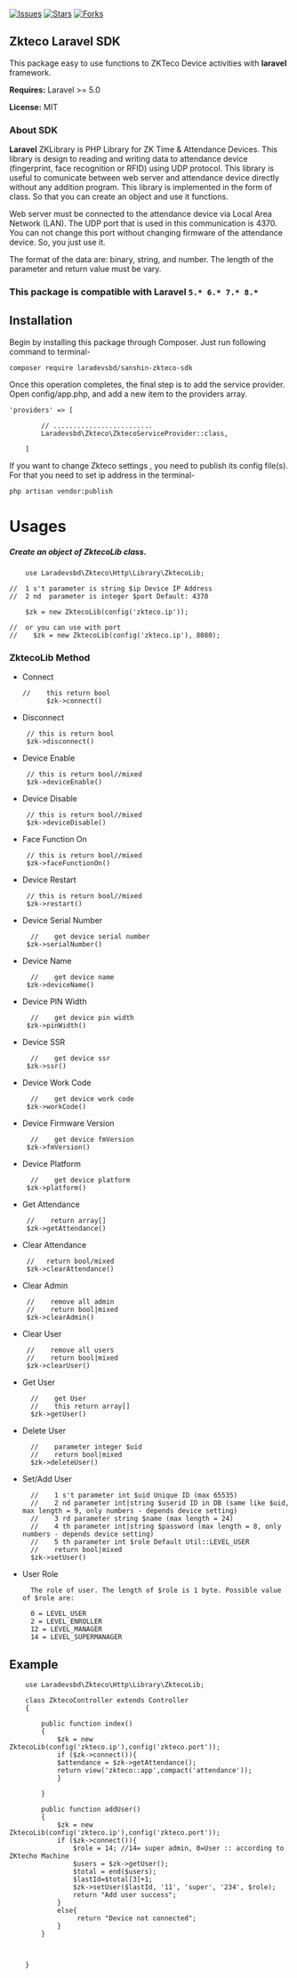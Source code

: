 [![Issues](https://img.shields.io/github/issues/laradevsbd/zkteco-sdk-laravel.svg?style=flat-square)](https://github.com/nurkarim/zkteco-sdk-laravel/issues)
[![Stars](https://img.shields.io/github/stars/laradevsbd/zkteco-sdk-laravel.svg?style=flat-square)](https://github.com/nurkarim/zkteco-sdk-laravel/stargazers)
[![Forks](https://img.shields.io/github/forks/laradevsbd/zkteco-sdk-laravel.svg?style=flat-square)](https://github.com/nurkarim/zkteco-sdk-laravel/network/members)

## Zkteco Laravel SDK ##
This package easy to use functions to ZKTeco Device activities with **laravel** framework. 

**Requires:** Laravel >= 5.0

**License:** MIT

### About SDK

**Laravel** ZKLibrary is PHP Library for ZK Time & Attendance Devices. This library is design to reading and writing data to
attendance device (fingerprint, face recognition or RFID) using UDP protocol. This library is useful to comunicate
between web server and attendance device directly without any addition program. This library is implemented in the form
of class. So that you can create an object and use it functions.

Web server must be connected to the attendance device via Local Area Network (LAN). The UDP port that is used in this
communication is 4370. You can not change this port without changing firmware of the attendance device. So, you just use
it.

The format of the data are: binary, string, and number. The length of the parameter and return value must be vary.

### This package is compatible with Laravel `5.* 6.* 7.* 8.*` ###

## Installation ##

Begin by installing this package through Composer. Just run following command to terminal-

    composer require laradevsbd/sanshin-zkteco-sdk

Once this operation completes, the final step is to add the service provider. Open config/app.php, and add a new item to
the providers array.

    
    'providers' => [

            // .........................
            Laradevsbd\Zkteco\ZktecoServiceProvider::class,

        ]
    

If you want to change Zkteco  settings , you need to publish its config file(s). For that you need to set ip address in the terminal-

    php artisan vendor:publish

# Usages

##### Create an object of ZktecoLib class.

        use Laradevsbd\Zkteco\Http\Library\ZktecoLib;
    
    //  1 s't parameter is string $ip Device IP Address
    //  2 nd  parameter is integer $port Default: 4370
    
        $zk = new ZktecoLib(config('zkteco.ip'));
    
    //  or you can use with port
    //    $zk = new ZktecoLib(config('zkteco.ip'), 8080);
        
### ZktecoLib Method

* Connect

      //    this return bool
            $zk->connect()
* Disconnect

       // this is return bool
       $zk->disconnect()
  
* Device Enable

       // this is return bool//mixed
       $zk->deviceEnable()

* Device Disable

       // this is return bool//mixed
       $zk->deviceDisable()

* Face Function On

       // this is return bool//mixed
       $zk->faceFunctionOn()

* Device Restart

       // this is return bool//mixed
       $zk->restart()
  
* Device Serial Number

        //    get device serial number
       $zk->serialNumber()

* Device Name

        //    get device name
       $zk->deviceName()

* Device PIN Width

        //    get device pin width
       $zk->pinWidth()

* Device SSR

        //    get device ssr
       $zk->ssr()

* Device Work Code

        //    get device work code
       $zk->workCode()

* Device Firmware  Version

        //    get device fmVersion
       $zk->fmVersion()

* Device Platform

        //    get device platform
       $zk->platform()


* Get Attendance

       //    return array[]
       $zk->getAttendance()

* Clear Attendance

       //   return bool/mixed
       $zk->clearAttendance()

* Clear Admin

       //    remove all admin
       //    return bool|mixed
       $zk->clearAdmin()
    
* Clear User

       //    remove all users
       //    return bool|mixed
       $zk->clearUser()
  
* Get User

        //    get User
        //    this return array[]
        $zk->getUser()
  
* Delete User

        //    parameter integer $uid
        //    return bool|mixed
        $zk->deleteUser()
  
* Set/Add User

        //    1 s't parameter int $uid Unique ID (max 65535)
        //    2 nd parameter int|string $userid ID in DB (same like $uid, max length = 9, only numbers - depends device setting)
        //    3 rd parameter string $name (max length = 24)
        //    4 th parameter int|string $password (max length = 8, only numbers - depends device setting)
        //    5 th parameter int $role Default Util::LEVEL_USER
        //    return bool|mixed
        $zk->setUser()

* User Role
  
        The role of user. The length of $role is 1 byte. Possible value of $role are:
        
        0 = LEVEL_USER
        2 = LEVEL_ENROLLER
        12 = LEVEL_MANAGER
        14 = LEVEL_SUPERMANAGER

## Example

        use Laradevsbd\Zkteco\Http\Library\ZktecoLib;
        
        class ZktecoController extends Controller
        {

            public function index()
            {
                $zk = new ZktecoLib(config('zkteco.ip'),config('zkteco.port'));
                if ($zk->connect()){
                $attendance = $zk->getAttendance();
                return view('zkteco::app',compact('attendance'));
                }
            
            }

            public function addUser()
            {
                $zk = new ZktecoLib(config('zkteco.ip'),config('zkteco.port'));
                if ($zk->connect()){
                    $role = 14; //14= super admin, 0=User :: according to ZKtecho Machine
                    $users = $zk->getUser();
                    $total = end($users);
                    $lastId=$total[3]+1;
                    $zk->setUser($lastId, '11', 'super', '234', $role);
                    return "Add user success";
                }
                else{
                     return "Device not connected";
                }
            }

          

        }
